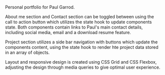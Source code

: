 Personal portfolio for Paul Garrod. 

About me section and Contact section can be toggled between using the call to action button which utilizes the state hook to update components state. Both components contain links to Paul's main contact details, including social media, email and a download resume feature.

Project section utilizes a side bar navigation with buttons which update the components content, using the state hook to render hte project data stored in an array of objects.

Layout and responsive design is created using CSS Grid and CSS Flexbox, adjusting the design through media queries to give optimal user experience. 
